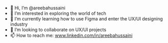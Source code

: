 - 👋 Hi, I’m @areebahussaini
- 👀 I’m interested in exploring the world of tech
- 🌱 I’m currently learning how to use Figma and enter the UX/UI designing industry
- 💞️ I’m looking to collaborate on UX/UI projects
- 📫 How to reach me: www.linkedin.com/in/areebahussaini

<!---
areebahussaini/areebahussaini is a ✨ special ✨ repository because its `README.md` (this file) appears on your GitHub profile.
You can click the Preview link to take a look at your changes.
--->
